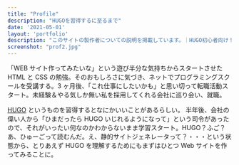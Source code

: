 ```yaml
---
title: "Profile"
description: "HUGOを習得するに至るまで"
date: '2021-05-01'
layout: 'portfolio'
description: "このサイトの製作者についての説明を掲載しています。｜HUGO初心者向け！サイト制作チュートリアル"
screenshot: "prof2.jpg"
---
```


「WEB サイト作ってみたいな」という遊び半分な気持ちからスタートさせた HTML と CSS の勉強。そのおもしろさに気づき、ネットでプログラミングスクールを受講する。3 ヶ月後、「これ仕事にしたいかも」と思い切って転職活動スタート。未経験＆やる気しか無い私を採用してくれる会社に巡り会い、就職。

[HUGO](https://gohugo.io/) というものを習得するとなにかいいことがあるらしい。
半年後、会社の偉い人から「ひまだったら HUGO いじれるようになって」という司令があったので、それがいったい何なのかわからないまま学習スタート。HUGO？ふご？あ、ひゅーごって読むんだ。え、静的サイトジェネレータって？・・・という状態から、とりあえず HUGO を理解するためにもまずはひとつ Web サイトを作ってみることに。
